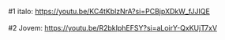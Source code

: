 #1 italo: https://youtu.be/KC4tKblzNrA?si=PCBjpXDkW_fJJIQE
<br><br>
#2 Jovem: https://youtu.be/R2bkIphEFSY?si=aLoirY-QxKUjT7xV
